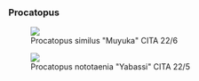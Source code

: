 ### Procatopus

<figure>
  <img src="https://thekillifish.net/index_ATTACHMENTS/DSC_0358_procatapus_similis_LR.jpg" />
  <figcaption>Procatopus similus "Muyuka" CITA 22/6</figcaption>
</figure>

<figure>
  <img src="https://thekillifish.net/index_ATTACHMENTS/DSC_1019_procatopus_notataenia_LR.jpg" />
  <figcaption>Procatopus nototaenia "Yabassi" CITA 22/5</figcaption>
</figure>
